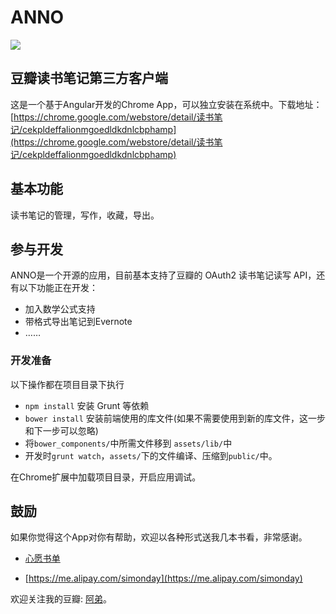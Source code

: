 # ANNO

![](http://ww4.sinaimg.cn/small/6143ba6fjw1eel7jb3eolj203k03kjr8.jpg)

## 豆瓣读书笔记第三方客户端

这是一个基于Angular开发的Chrome App，可以独立安装在系统中。下载地址：[https://chrome.google.com/webstore/detail/读书笔记/cekpldeffalionmgoedldkdnlcbphamp](https://chrome.google.com/webstore/detail/读书笔记/cekpldeffalionmgoedldkdnlcbphamp)

## 基本功能

读书笔记的管理，写作，收藏，导出。

## 参与开发

ANNO是一个开源的应用，目前基本支持了豆瓣的 OAuth2 读书笔记读写 API，还有以下功能正在开发：

* 加入数学公式支持
* 带格式导出笔记到Evernote
* ……

### 开发准备

以下操作都在项目目录下执行

* `npm install` 安装 Grunt 等依赖
* `bower install` 安装前端使用的库文件(如果不需要使用到新的库文件，这一步和下一步可以忽略)
* 将`bower_components/`中所需文件移到 `assets/lib/`中
* 开发时`grunt watch`，`assets/`下的文件编译、压缩到`public/`中。

在Chrome扩展中加载项目目录，开启应用调试。

## 鼓励

如果你觉得这个App对你有帮助，欢迎以各种形式送我几本书看，非常感谢。

* [心愿书单](http://book.douban.com/doulist/3639007/)

* [https://me.alipay.com/simonday](https://me.alipay.com/simonday)

欢迎关注我的豆瓣: [阿弟](http://www.douban.com/people/sensitive/)。
